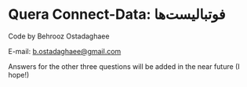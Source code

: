 # Quera Connect-Data: فوتبالیست‌ها

Code by Behrooz Ostadaghaee

E-mail: b.ostadaghaee@gmail.com


Answers for the other three questions will be added in the near future (I hope!)
